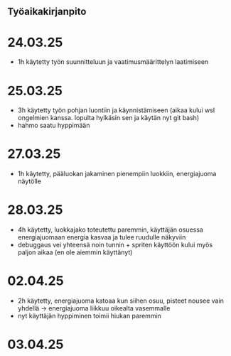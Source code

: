 ## Työaikakirjanpito 

# 24.03.25
- 1h käytetty työn suunnitteluun ja vaatimusmäärittelyn laatimiseen

# 25.03.25
- 3h käytetty työn pohjan luontiin ja käynnistämiseen (aikaa kului wsl ongelmien kanssa. lopulta hylkäsin sen ja käytän nyt git bash)
- hahmo saatu hyppimään

# 27.03.25
- 1h käytetty, pääluokan jakaminen pienempiin luokkiin, energiajuoma näytölle

# 28.03.25
- 4h käytetty, luokkajako toteutettu paremmin, käyttäjän osuessa energiajuomaan energia kasvaa ja tulee ruudulle näkyviin
- debuggaus vei yhteensä noin tunnin + spriten käyttöön kului myös paljon aikaa (en ole aiemmin käyttänyt)

# 02.04.25
- 2h käytetty, energiajuoma katoaa kun siihen osuu, pisteet nousee vain yhdellä
    -> energiajuoma liikkuu oikealta vasemmalle
- nyt käyttäjän hyppiminen toimii hiukan paremmin

# 03.04.25
